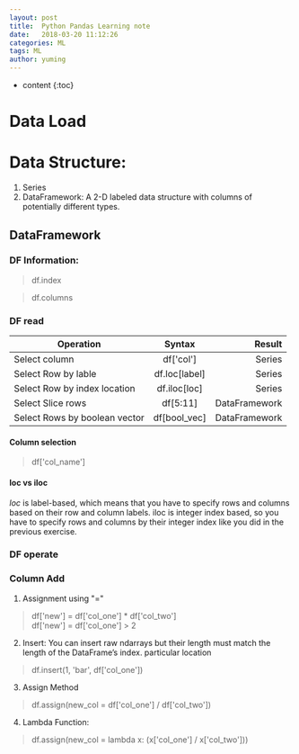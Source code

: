 ```yaml
---
layout: post
title:  Python Pandas Learning note
date:   2018-03-20 11:12:26
categories: ML
tags: ML
author: yuming
---
```


* content
{:toc}

# Data Load 


# Data Structure:

 1. Series
2. DataFramework:
A 2-D labeled data structure with columns of potentially different types.

## DataFramework

### DF Information:
> df.index   

> df.columns


### DF read

| Operation   |      Syntax      |  Result |
|----------|:-------------:|------:|
| Select column | df['col']  | Series |
| Select Row by lable |    df.loc[label]   | Series  |
| Select Row by index location | df.iloc[loc] |  Series |
| Select Slice rows | df[5:11] |  DataFramework |
| Select Rows by boolean vector | df[bool_vec] |  DataFramework |

#### Column selection
> df['col_name']


#### loc vs iloc
*loc* is label-based, which means that you have to specify rows and columns based on their row and column labels. iloc is integer index based, so you have to specify rows and columns by their integer index like you did in the previous exercise.



### DF operate

### Column Add
1. Assignment using "="
> df['new'] = df['col_one'] * df['col_two']      
> df['new'] = df['col_one'] > 2

2. Insert:
You can insert raw ndarrays but their length must match the length of the DataFrame’s index. particular location

> df.insert(1, 'bar', df['col_one'])

3. Assign Method 
> df.assign(new_col = df['col_one'] / df['col_two'])
4. Lambda Function:
> df.assign(new_col = lambda x: (x['col_one'] / x['col_two']))

